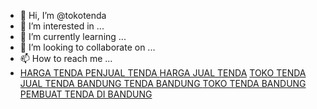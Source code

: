 - 👋 Hi, I’m @tokotenda
- 👀 I’m interested in ...
- 🌱 I’m currently learning ...
- 💞️ I’m looking to collaborate on ...
- 📫 How to reach me ...
- <a href="https://www.mytenda.online/">HARGA TENDA </a>
<a href="https://www.mytenda.online/">PENJUAL TENDA </a>
<a href="https://www.mytenda.online/">HARGA JUAL TENDA</a>
<a href="https://www.mytenda.online/">TOKO TENDA </a>
<a href="https://www.mytenda.online/">JUAL TENDA BANDUNG </a>
<a href="https://www.mytenda.online/">TENDA BANDUNG </a>
<a href="https://www.mytenda.online/">TOKO TENDA BANDUNG </a>
<a href="https://www.mytenda.online/">PEMBUAT TENDA DI BANDUNG</a>

<!---
tokotenda/tokotenda is a ✨ special ✨ repository because its `README.md` (this file) appears on your GitHub profile.
You can click the Preview link to take a look at your changes.
--->
